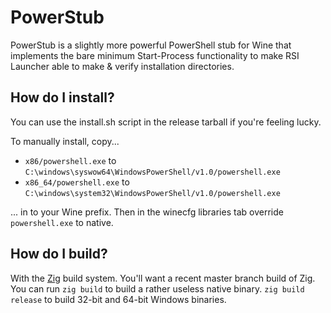 # PowerStub
PowerStub is a slightly more powerful PowerShell stub for Wine that implements the bare minimum Start-Process functionality to make RSI Launcher able to make & verify installation directories.

## How do I install?
You can use the install.sh script in the release tarball if you're feeling lucky.

To manually install, copy...
- `x86/powershell.exe` to `C:\windows\syswow64\WindowsPowerShell/v1.0/powershell.exe`
- `x86_64/powershell.exe` to `C:\windows\system32\WindowsPowerShell/v1.0/powershell.exe`

... in to your Wine prefix. Then in the winecfg libraries tab override `powershell.exe` to native.

## How do I build?
With the [Zig](https://ziglang.org/) build system. You'll want a recent master branch build of Zig. You can run `zig build` to build a rather useless native binary. `zig build release` to build 32-bit and 64-bit Windows binaries.

